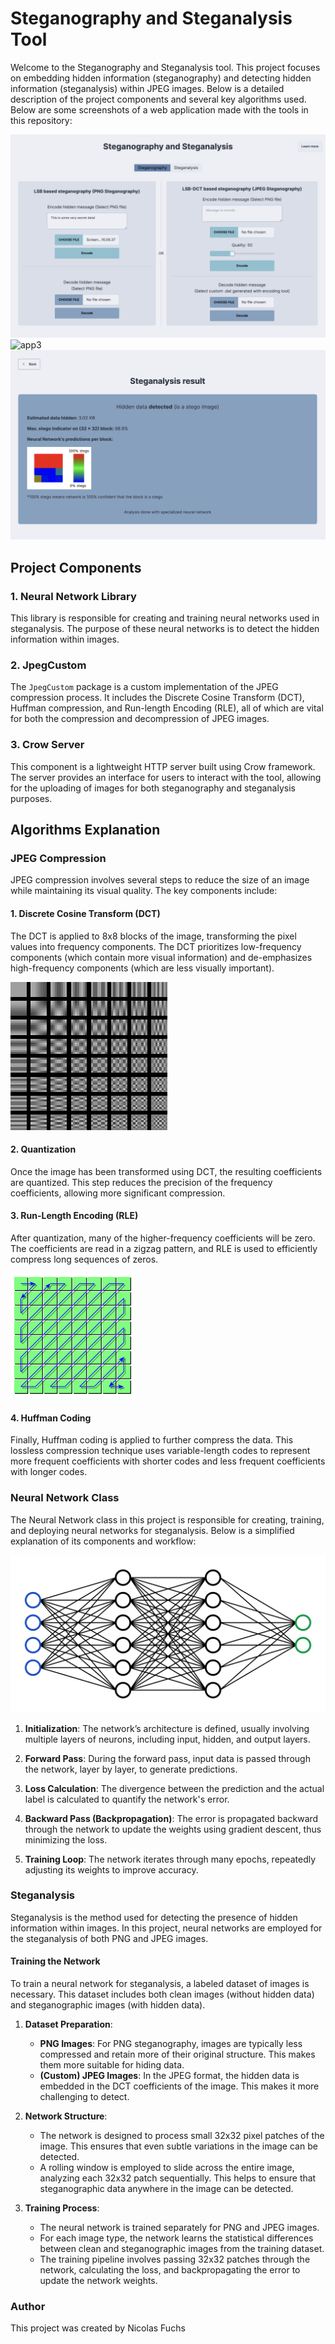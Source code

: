 # Steganography and Steganalysis Tool
Welcome to the Steganography and Steganalysis tool. This project focuses on embedding hidden information (steganography) and detecting hidden information (steganalysis) within JPEG images. Below is a detailed description of the project components and several key algorithms used.
Below are some screenshots of a web application made with the tools in this repository:

![app1](https://github.com/nicolasf10/steganography/blob/main/app1.png?raw=true)
![app3](https://github.com/nicolasf10/steganography/blob/main/app2.png?raw=true)
![app3](https://github.com/nicolasf10/steganography/blob/main/app3.png?raw=true)

## Project Components
### 1. Neural Network Library
This library is responsible for creating and training neural networks used in steganalysis. The purpose of these neural networks is to detect the hidden information within images.

### 2. JpegCustom
The `JpegCustom` package is a custom implementation of the JPEG compression process. It includes the Discrete Cosine Transform (DCT), Huffman compression, and Run-length Encoding (RLE), all of which are vital for both the compression and decompression of JPEG images.

### 3. Crow Server
This component is a lightweight HTTP server built using Crow framework. The server provides an interface for users to interact with the tool, allowing for the uploading of images for both steganography and steganalysis purposes.

## Algorithms Explanation
### JPEG Compression
JPEG compression involves several steps to reduce the size of an image while maintaining its visual quality. The key components include:

#### 1. Discrete Cosine Transform (DCT)
The DCT is applied to 8x8 blocks of the image, transforming the pixel values into frequency components. The DCT prioritizes low-frequency components (which contain more visual information) and de-emphasizes high-frequency components (which are less visually important).

![dct visualization](https://github.com/nicolasf10/steganography/blob/main/dctimg.png?raw=true)
#### 2. Quantization
Once the image has been transformed using DCT, the resulting coefficients are quantized. This step reduces the precision of the frequency coefficients, allowing more significant compression.

#### 3. Run-Length Encoding (RLE)
After quantization, many of the higher-frequency coefficients will be zero. The coefficients are read in a zigzag pattern, and RLE is used to efficiently compress long sequences of zeros.

![zig zag visualization](https://github.com/nicolasf10/steganography/blob/main/zigzagimg.png?raw=true)

#### 4. Huffman Coding
Finally, Huffman coding is applied to further compress the data. This lossless compression technique uses variable-length codes to represent more frequent coefficients with shorter codes and less frequent coefficients with longer codes.

### Neural Network Class
The Neural Network class in this project is responsible for creating, training, and deploying neural networks for steganalysis. Below is a simplified explanation of its components and workflow:

![neural network visualization](https://github.com/nicolasf10/steganography/blob/main/neuralnetwork.png?raw=true)

1. **Initialization**: The network’s architecture is defined, usually involving multiple layers of neurons, including input, hidden, and output layers.

2. **Forward Pass**: During the forward pass, input data is passed through the network, layer by layer, to generate predictions.

3. **Loss Calculation**: The divergence between the prediction and the actual label is calculated to quantify the network's error.

4. **Backward Pass (Backpropagation)**: The error is propagated backward through the network to update the weights using gradient descent, thus minimizing the loss.

5. **Training Loop**: The network iterates through many epochs, repeatedly adjusting its weights to improve accuracy.


### Steganalysis
Steganalysis is the method used for detecting the presence of hidden information within images. In this project, neural networks are employed for the steganalysis of both PNG and JPEG images. 

#### Training the Network
To train a neural network for steganalysis, a labeled dataset of images is necessary. This dataset includes both clean images (without hidden data) and steganographic images (with hidden data).

1. **Dataset Preparation**:
    - **PNG Images**: For PNG steganography, images are typically less compressed and retain more of their original structure. This makes them more suitable for hiding data.
    - **(Custom) JPEG Images**: In the JPEG format, the hidden data is embedded in the DCT coefficients of the image. This makes it more challenging to detect.

2. **Network Structure**:
    - The network is designed to process small 32x32 pixel patches of the image. This ensures that even subtle variations in the image can be detected.
    - A rolling window is employed to slide across the entire image, analyzing each 32x32 patch sequentially. This helps to ensure that steganographic data anywhere in the image can be detected.

3. **Training Process**:
    - The neural network is trained separately for PNG and JPEG images.
    - For each image type, the network learns the statistical differences between clean and steganographic images from the training dataset.
    - The training pipeline involves passing 32x32 patches through the network, calculating the loss, and backpropagating the error to update the network weights.

### Author
This project was created by Nicolas Fuchs